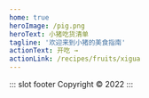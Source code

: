 ```yaml
---
home: true
heroImage: /pig.png
heroText: 小猪吃货清单
tagline: '欢迎来到小猪的美食指南'
actionText: 开吃 →
actionLink: /recipes/fruits/xigua
---
```

::: slot footer
Copyright © 2022
:::
